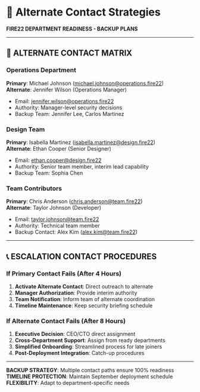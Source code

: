 # 🔄 Alternate Contact Strategies

**FIRE22 DEPARTMENT READINESS - BACKUP PLANS**

---

## 🎯 **ALTERNATE CONTACT MATRIX**

### **Operations Department**

**Primary**: Michael Johnson (michael.johnson@operations.fire22)  
**Alternate**: Jennifer Wilson (Operations Manager)

- Email: jennifer.wilson@operations.fire22
- Authority: Manager-level security decisions
- Backup Team: Jennifer Lee, Carlos Martinez

### **Design Team**

**Primary**: Isabella Martinez (isabella.martinez@design.fire22)  
**Alternate**: Ethan Cooper (Senior Designer)

- Email: ethan.cooper@design.fire22
- Authority: Senior team member, interim lead capability
- Backup Team: Sophia Chen

### **Team Contributors**

**Primary**: Chris Anderson (chris.anderson@team.fire22)  
**Alternate**: Taylor Johnson (Developer)

- Email: taylor.johnson@team.fire22
- Authority: Technical team member
- Backup Contact: Alex Kim (alex.kim@team.fire22)

---

## 📞 **ESCALATION CONTACT PROCEDURES**

### **If Primary Contact Fails (After 4 Hours)**

1. **Activate Alternate Contact**: Direct outreach to alternate
2. **Manager Authorization**: Provide interim authority
3. **Team Notification**: Inform team of alternate coordination
4. **Timeline Maintenance**: Keep security briefing schedule

### **If Alternate Contact Fails (After 8 Hours)**

1. **Executive Decision**: CEO/CTO direct assignment
2. **Cross-Department Support**: Assign from ready departments
3. **Simplified Onboarding**: Streamlined process for late joiners
4. **Post-Deployment Integration**: Catch-up procedures

---

**BACKUP STRATEGY**: Multiple contact paths ensure 100% readiness  
**TIMELINE PROTECTION**: Maintain September deployment schedule  
**FLEXIBILITY**: Adapt to department-specific needs

